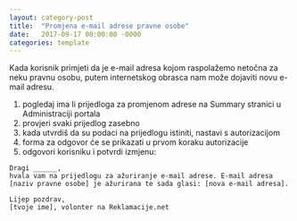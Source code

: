 ```yaml
---
layout: category-post
title:  "Promjena e-mail adrese pravne osobe"
date:   2017-09-17 00:00:00 -0000
categories: template
---
```


Kada korisnik primjeti da je e-mail adresa kojom raspolažemo netočna za neku pravnu osobu, putem internetskog obrasca nam može dojaviti novu e-mail adresu.

1. pogledaj ima li prijedloga za promjenom adrese na Summary stranici u Administraciji portala
2. provjeri svaki prijedlog zasebno
3. kada utvrdiš da su podaci na prijedlogu istiniti, nastavi s autorizacijom
4. forma za odgovor će se prikazati u prvom koraku autorizacije 
5. odgovori korisniku i potvrdi izmjenu:

```
Dragi ______,
hvala vam na prijedlogu za ažuriranje e-mail adrese. E-mail adresa [naziv pravne osobe] je ažurirana te sada glasi: [nova e-mail adresa]. 

Lijep pozdrav,
[tvoje ime], volonter na Reklamacije.net
```
